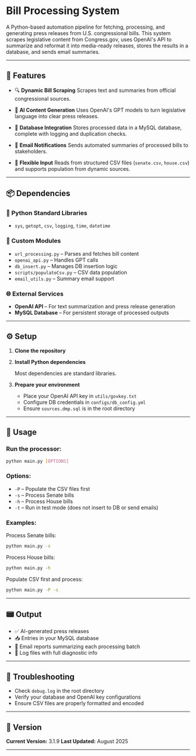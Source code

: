 # Bill Processing System

A Python-based automation pipeline for fetching, processing, and generating press releases from U.S. congressional bills. This system scrapes legislative content from Congress.gov, uses OpenAI's API to summarize and reformat it into media-ready releases, stores the results in a database, and sends email summaries.

---

## 🔧 Features

* 🔍 **Dynamic Bill Scraping**
  Scrapes text and summaries from official congressional sources.

* 🧠 **AI Content Generation**
  Uses OpenAI's GPT models to turn legislative language into clear press releases.

* 💃 **Database Integration**
  Stores processed data in a MySQL database, complete with logging and duplication checks.

* 📩 **Email Notifications**
  Sends automated summaries of processed bills to stakeholders.

* 📁 **Flexible Input**
  Reads from structured CSV files (`senate.csv`, `house.csv`) and supports population from dynamic sources.

---

## 📦 Dependencies

### 🐍 Python Standard Libraries

* `sys`, `getopt`, `csv`, `logging`, `time`, `datetime`

### 📁 Custom Modules

* `url_processing.py` – Parses and fetches bill content
* `openai_api.py` – Handles GPT calls
* `db_insert.py` – Manages DB insertion logic
* `scripts/populateCsv.py` – CSV data population
* `email_utils.py` – Summary email support

### 🌐 External Services

* **OpenAI API** – For text summarization and press release generation
* **MySQL Database** – For persistent storage of processed outputs

---

## ⚙️ Setup

1. **Clone the repository**

2. **Install Python dependencies**

   Most dependencies are standard libraries.

3. **Prepare your environment**

   * Place your OpenAI API key in `utils/govkey.txt`
   * Configure DB credentials in `configs/db_config.yml`
   * Ensure `sources.dmp.sql` is in the root directory

---

## 🚀 Usage

### Run the processor:

```bash
python main.py [OPTIONS]
```

### Options:

* `-P` – Populate the CSV files first
* `-s` – Process Senate bills
* `-h` – Process House bills
* `-t` – Run in test mode (does not insert to DB or send emails)

### Examples:

Process Senate bills:

```bash
python main.py -s
```

Process House bills:

```bash
python main.py -h
```

Populate CSV first and process:

```bash
python main.py -P -s
```

---

## 📟 Output

* ✅ AI-generated press releases
* 📥 Entries in your MySQL database
* 📧 Email reports summarizing each processing batch
* 📄 Log files with full diagnostic info

---

## 💪 Troubleshooting

* Check `debug.log` in the root directory
* Verify your database and OpenAI key configurations
* Ensure CSV files are properly formatted and encoded

---

## 📌 Version

**Current Version:** 3.1.9
**Last Updated:** August 2025

---
